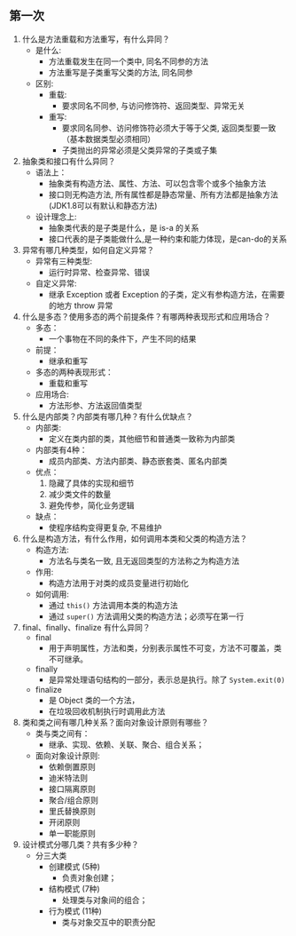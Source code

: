 ## 第一次
1. 什么是方法重载和方法重写，有什么异同？
	- 是什么: 
		- 方法重载发生在同一个类中, 同名不同参的方法
		- 方法重写是子类重写父类的方法, 同名同参
	- 区别:
		- 重载: 
			- 要求同名不同参, 与访问修饰符、返回类型、异常无关
		- 重写: 
			- 要求同名同参、访问修饰符必须大于等于父类, 返回类型要一致（基本数据类型必须相同）
			- 子类抛出的异常必须是父类异常的子类或子集
1. 抽象类和接口有什么异同？
	- 语法上：
		- 抽象类有构造方法、属性、方法、可以包含零个或多个抽象方法
		- 接口则无构造方法, 所有属性都是静态常量、所有方法都是抽象方法 (JDK1.8可以有默认和静态方法)
	- 设计理念上:
		- 抽象类代表的是子类是什么，是 is-a 的关系
		- 接口代表的是子类能做什么,是一种约束和能力体现，是can-do的关系
2. 异常有哪几种类型，如何自定义异常？
	- 异常有三种类型: 
		- 运行时异常、检查异常、错误
	- 自定义异常: 
		- 继承 Exception 或者 Exception 的子类，定义有参构造方法，在需要的地方 throw 异常
3. 什么是多态？使用多态的两个前提条件？有哪两种表现形式和应用场合？
	- 多态：
		- 一个事物在不同的条件下，产生不同的结果
	- 前提：
		- 继承和重写
	- 多态的两种表现形式：
		- 重载和重写
	- 应用场合:
		- 方法形参、方法返回值类型
4. 什么是内部类？内部类有哪几种？有什么优缺点？
	- 内部类:
		- 定义在类内部的类，其他细节和普通类一致称为内部类
	- 内部类有4种：
		- 成员内部类、方法内部类、静态嵌套类、匿名内部类
	- 优点： 
		1. 隐藏了具体的实现和细节
		2. 减少类文件的数量
		3. 避免传参，简化业务逻辑
	- 缺点：
		- 使程序结构变得更复杂, 不易维护
5. 什么是构造方法，有什么作用，如何调用本类和父类的构造方法？
	- 构造方法: 
		- 方法名与类名一致, 且无返回类型的方法称之为构造方法
	- 作用:
		- 构造方法用于对类的成员变量进行初始化
	- 如何调用:
		- 通过 `this()` 方法调用本类的构造方法
		- 通过 `super()` 方法调用父类的构造方法；必须写在第一行 
6. final、finally、finalize 有什么异同？
	- final 
		- 用于声明属性，方法和类，分别表示属性不可变，方法不可覆盖，类不可继承。
	- finally 
		- 是异常处理语句结构的一部分，表示总是执行。除了 `System.exit(0)`	
	- finalize 
		- 是 Object 类的一个方法，
		- 在垃圾回收机制执行时调用此方法
1. 类和类之间有哪几种关系？面向对象设计原则有哪些？
	- 类与类之间有：
		- 继承、实现、依赖、关联、聚合、组合关系；
	- 面向对象设计原则: 
		- 依赖倒置原则
		- 迪米特法则
		- 接口隔离原则
		- 聚合/组合原则
		- 里氏替换原则
		- 开闭原则
		- 单一职能原则
2. 设计模式分哪几类？共有多少种？
	- 分三大类
		- 创建模式 (5种)
			- 负责对象创建；
		- 结构模式 (7种)
			- 处理类与对象间的组合；
		- 行为模式 (11种)
			- 类与对象交互中的职责分配

